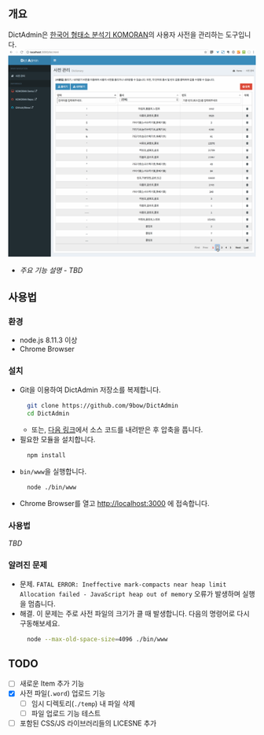 ## 개요
DictAdmin은 [한국어 형태소 분석기 KOMORAN](https://github.com/shin285/KOMORAN)의 사용자 사전을 관리하는 도구입니다.
![](./public/img/DictAdminDemo.gif)
* *주요 기능 설명 - TBD*

## 사용법
### 환경
* node.js 8.11.3 이상
* Chrome Browser

### 설치
* Git을 이용하여 DictAdmin 저장소를 복제합니다.
  ```sh
    git clone https://github.com/9bow/DictAdmin
    cd DictAdmin
  ```
    * 또는, [다음 링크](https://github.com/9bow/DictAdmin/releases)에서 소스 코드를 내려받은 후 압축을 풉니다.
* 필요한 모듈을 설치합니다.
  ```sh
    npm install
  ```
* `bin/www`을 실행합니다.
  ```sh
    node ./bin/www
  ```
* Chrome Browser를 열고 [http://localhost:3000](http://localhost:3000) 에 접속합니다.

### 사용법
*TBD*

### 알려진 문제
* 문제. `FATAL ERROR: Ineffective mark-compacts near heap limit Allocation failed - JavaScript heap out of memory` 오류가 발생하며 실행을 멈춥니다.
* 해결. 이 문제는 주로 사전 파일의 크기가 클 때 발생합니다. 다음의 명령어로 다시 구동해보세요.
    ```sh
      node --max-old-space-size=4096 ./bin/www
    ```

## TODO
* [ ] 새로운 Item 추가 기능
* [x] 사전 파일(`.word`) 업로드 기능
  * [ ] 임시 디렉토리(`./temp`) 내 파일 삭제
  * [ ] 파일 업로드 기능 테스트
* [ ] 포함된 CSS/JS 라이브러리들의 LICESNE 추가